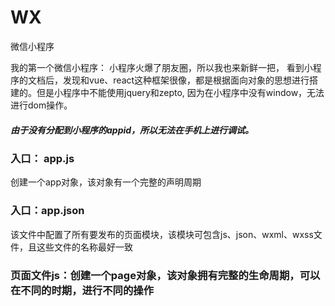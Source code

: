 # WX
微信小程序

我的第一个微信小程序：
  小程序火爆了朋友圈，所以我也来新鲜一把， 看到小程序的文档后，发现和vue、react这种框架很像，都是根据面向对象的思想进行搭建的。但是小程序中不能使用jquery和zepto,
  因为在小程序中没有window，无法进行dom操作。
  
##### 由于没有分配到小程序的appid，所以无法在手机上进行调试。
  
### 入口： app.js
   创建一个app对象，该对象有一个完整的声明周期
   
### 入口：app.json
   该文件中配置了所有要发布的页面模块，该模块可包含js、json、wxml、wxss文件，且这些文件的名称最好一致
   
### 页面文件js：创建一个page对象，该对象拥有完整的生命周期，可以在不同的时期，进行不同的操作




